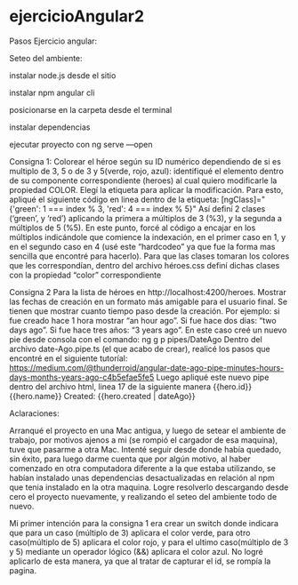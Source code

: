 # ejercicioAngular2

Pasos Ejercicio angular:

Seteo del ambiente:

instalar node.js desde el sitio

instalar npm angular cli

posicionarse en la carpeta desde el terminal

instalar dependencias

ejecutar proyecto con ng serve —open


Consigna 1:
Colorear el héroe según su ID numérico dependiendo de si es multiplo de 3, 5 o de 3 y 5(verde, rojo, azul):
identifiqué el elemento dentro de su componente correspondiente (heroes) al cual quiero modificarle la propiedad COLOR.
Elegí la etiqueta <a> para aplicar la modificación. Para esto, apliqué el siguiente código en linea dentro de la etiqueta: 
[ngClass]="{'green': 1 === index % 3, 'red': 4 === index % 5}"
Así definí 2 clases (‘green’, y ‘red’) aplicando la primera a múltiplos de 3 (%3), y la segunda a múltiplos de 5 (%5). En este punto, forcé al código a encajar en los múltiplos indicándole que comience la indexación, en el primer caso en 1, y en el segundo caso en 4 (usé este “hardcodeo” ya que fue la forma mas sencilla que encontré para hacerlo).
Para que las clases tomaran los colores que les correspondían, dentro del archivo héroes.css definí dichas clases con la propiedad “color” correspondiente

Consigna 2
Para la lista de héroes en http://localhost:4200/heroes. Mostrar las fechas de creación en un formato más amigable para el usuario final. Se tienen que mostrar cuanto tiempo paso desde la creación. Por ejemplo: si fue creado hace 1 hora mostrar “an hour ago”. Si fue hace dos dias: “two days ago”. Si fue hace tres años: “3 years ago”. En este caso creé un nuevo pie desde consola con el comando:
ng g p pipes/DateAgo
Dentro del archivo date-Ago.pipe.ts (el que acabo de crear), realicé los pasos que encontré en el siguiente tutoríal: https://medium.com/@thunderroid/angular-date-ago-pipe-minutes-hours-days-months-years-ago-c4b5efae5fe5
Luego apliqué este nuevo pipe dentro del archivo html, linea 17 de la siguiente manera      <span class="badge">{{hero.id}}</span> {{hero.name}} Created: {{hero.created | dateAgo}}

Aclaraciones:

Arranqué el proyecto en una Mac antigua, y luego de setear el ambiente de trabajo, por motivos ajenos a mi (se rompió el cargador de esa maquina), tuve que pasarme a otra Mac. Intenté seguir desde donde había quedado, sin éxito, para luego darme cuenta que por algún motivo, al haber comenzado en otra computadora diferente a la que estaba utilizando, se habían instalado unas dependencias desactualizadas en relación al npm que tenia instalado en la otra maquina. Logre resolverlo descargando desde cero el proyecto nuevamente, y realizando el seteo del ambiente todo de nuevo.

Mi primer intención para la consigna 1 era crear un switch donde indicara que para un caso (múltiplo de 3) aplicara el color verde, para otro caso(múltiplo de 5) aplicara el color rojo, y para el ultimo caso(múltiplo de 3 y 5) mediante  un operador lógico (&&) aplicara el color azul. No logré aplicarlo de esta manera, ya que al tratar de capturar el id, se rompía la pagina.
